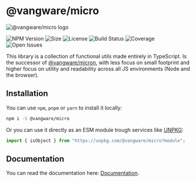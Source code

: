 # @vangware/micro

![@vangware/micro logo](https://i.imgur.com/qAj2DYK.png)

![NPM Version](https://img.shields.io/npm/v/@vangware/micro.svg?style=flat-square)
![Size](https://img.shields.io/bundlephobia/minzip/@vangware/micro?label=size&style=flat-square)
![License](https://img.shields.io/npm/l/@vangware/micro?style=flat-square)
![Build Status](https://img.shields.io/travis/vangware/micro.svg?style=flat-square)
![Coverage](https://img.shields.io/coveralls/github/vangware/micro?style=flat-square)
![Open Issues](https://img.shields.io/github/issues/vangware/micro?style=flat-square)

This library is a collection of functional utils made entirely in TypeScript. Is the successor of [@vangware/micron](https://github.com/vangware/micron), with less focus on small footprint and higher focus on utility and readability across all JS environments (Node and the browser).

## Installation

You can use `npm`, `pnpm` or `yarn` to install it locally:

```bash
npm i -S @vangware/micro
```

Or you can use it directly as an ESM module trough services like [UNPKG](https://unpkg.com/):

```js
import { isObject } from "https://unpkg.com/@vangware/micro?module";
```

## Documentation

You can read the documentation here: [Documentation](https://github.com/vangware/micro/blob/master/documentation/README.md).

